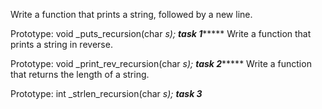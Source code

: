 Write a function that prints a string, followed by a new line.

Prototype: void _puts_recursion(char *s);
*****************************task 1***********************************
Write a function that prints a string in reverse.

Prototype: void _print_rev_recursion(char *s);
*****************************task 2***********************************
Write a function that returns the length of a string.

Prototype: int _strlen_recursion(char *s);
*******************************task 3********************************
